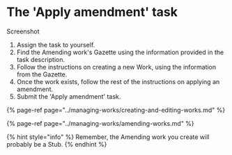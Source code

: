 # The 'Apply amendment' task

Screenshot

1. Assign the task to yourself.
2. Find the Amending work's Gazette using the information provided in the task description.
3. Follow the instructions on creating a new Work, using the information from the Gazette.
4. Once the work exists, follow the rest of the instructions on applying an amendment.
5. Submit the 'Apply amendment' task.

{% page-ref page="../managing-works/creating-and-editing-works.md" %}

{% page-ref page="../managing-works/amending-works.md" %}

{% hint style="info" %}
Remember, the Amending work you create will probably be a Stub.
{% endhint %}


